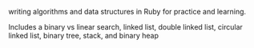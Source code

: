 writing algorithms and data structures in Ruby for practice and learning.

Includes a binary vs linear search, linked list, double linked list, circular linked list, binary tree, stack, and binary heap
